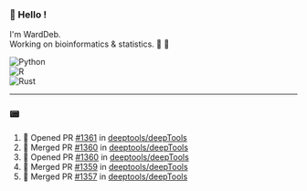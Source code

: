 ### :robot: Hello !

I'm WardDeb.  
Working on bioinformatics & statistics. 🧬 🧪  

![Python](https://img.shields.io/badge/python-3670A0?style=for-the-badge&logo=python&logoColor=ffdd54)  
![R](https://img.shields.io/badge/r-%23276DC3.svg?style=for-the-badge&logo=r&logoColor=white)  
![Rust](https://img.shields.io/badge/rust-%23000000.svg?style=for-the-badge&logo=rust&logoColor=white)  

---

### :pager:

<!--START_SECTION:activity-->
1. 💪 Opened PR [#1361](https://github.com/deeptools/deepTools/pull/1361) in [deeptools/deepTools](https://github.com/deeptools/deepTools)
2. 🎉 Merged PR [#1360](https://github.com/deeptools/deepTools/pull/1360) in [deeptools/deepTools](https://github.com/deeptools/deepTools)
3. 💪 Opened PR [#1360](https://github.com/deeptools/deepTools/pull/1360) in [deeptools/deepTools](https://github.com/deeptools/deepTools)
4. 🎉 Merged PR [#1359](https://github.com/deeptools/deepTools/pull/1359) in [deeptools/deepTools](https://github.com/deeptools/deepTools)
5. 🎉 Merged PR [#1357](https://github.com/deeptools/deepTools/pull/1357) in [deeptools/deepTools](https://github.com/deeptools/deepTools)
<!--END_SECTION:activity-->

